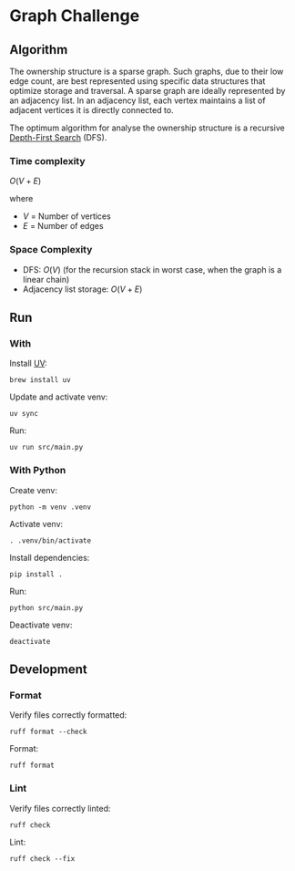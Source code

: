 # Graph Challenge
## Algorithm
The ownership structure is a sparse graph. Such graphs, due to their low edge count, are best represented using specific data structures that optimize storage and traversal. A sparse graph are ideally represented by an adjacency list. In an adjacency list, each vertex maintains a list of adjacent vertices it is directly connected to.

The optimum algorithm for analyse the ownership structure is a recursive [Depth-First Search](https://en.wikipedia.org/wiki/Depth-first_search) (DFS).

### Time complexity
 $O(V+E)$

where
* $V$ = Number of vertices
* $E$ = Number of edges

### Space Complexity
* DFS: $O(V)$ (for the recursion stack in worst case, when the graph is a linear chain)
* Adjacency list storage: $O(V+E)$

## Run
### With 
Install [UV](https://docs.astral.sh/uv):
```
brew install uv
```

Update and activate venv:
```
uv sync
```

Run:
```
uv run src/main.py
```

### With Python
Create venv:
```
python -m venv .venv
```

Activate venv:
```
. .venv/bin/activate
```

Install dependencies:
```
pip install .
```

Run:
```
python src/main.py
```

Deactivate venv:
```
deactivate
```

## Development
### Format
Verify files correctly formatted:
```
ruff format --check
```

Format:
```
ruff format
```

### Lint
Verify files correctly linted:
```
ruff check
```

Lint:
```
ruff check --fix
```
